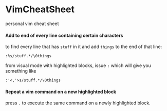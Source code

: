 # VimCheatSheet
personal vim cheat sheet

#### Add to end of every line containing certain characters

to find every line that has `stuff` in it and add `things` to the end of that line:

```vim
:%s/stuff.*/\0things
```

from visual mode with highlighted blocks, issue `:` which will give you something like

```vim
:'<,'>s/stuff.*/\0things
```

#### Repeat a vim command on a new highlighted block

press `.` to execute the same command on a newly highlighted block.
